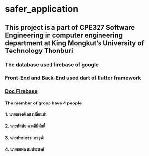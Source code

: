 # **safer_application**

## This project is a part of CPE327 Software Engineering in computer engineering department at King Mongkut’s University of Technology Thonburi 

### The database used firebase of google
### Front-End and Back-End used dart of flutter framework
### [Doc Firebase](https://firebase.google.com/docs/build)

#### The member of group have 4 people
#### 1. นายณรงค์เดช  เปลี่ยนขำ
#### 2. นายทัศนัย ดวงดีมีศักดิ์ 
#### 3. นายภัทรวรรธ วราวุฒิ 
#### 4. นายชยพล สมประสงค์